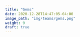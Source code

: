```yaml
---
title: "Gems"
date: 2020-12-28T14:47:05-04:00
image_path: "img/teams/gems.png"
weight: 9
draft: true
---
```


